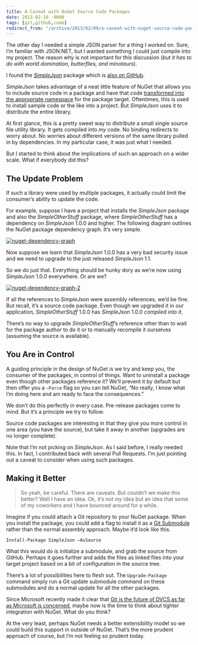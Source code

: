 ```yaml
---
title: A Caveat with NuGet Source Code Packages
date: 2013-02-10 -0800
tags: [git,github,code]
redirect_from: "/archive/2013/02/09/a-caveat-with-nuget-source-code-packages.aspx/"
---
```


The other day I needed a simple JSON parser for a thing I worked on.
Sure, I’m familiar with JSON.NET, but I wanted something I could just
compile into my project. The reason why is not important for this
discussion (*but it has to do with world domination, butterflies, and
minotaurs*).

I found the
[*SimpleJson*](http://nuget.org/packages/SimpleJson/ "SimpleJson")
package which is [also on
GitHub](https://github.com/facebook-csharp-sdk/simple-json "SimpleJson on GitHub").

*SimpleJson* takes advantage of a neat little feature of NuGet that
allows you to include source code in a package and have that code
[transformed into the appropriate
namespace](http://docs.nuget.org/docs/creating-packages/configuration-file-and-source-code-transformations "Config and Source transformations")
for the package target. Oftentimes, this is used to install sample code
or the like into a project. But *SimpleJson* uses it to distribute the
entire library.

At first glance, this is a pretty sweet way to distribute a small single
source file utility library. It gets compiled into *my* code. No binding
redirects to worry about. No worries about different versions of the
same library pulled in by dependencies. In my particular case, it was
just what I needed.

But I started to think about the implications of such an approach on a
wider scale. What if everybody did this?

The Update Problem
------------------

If such a library were used by multiple packages, it actually could
limit the consumer’s ability to update the code.

For example, suppose I have a project that installs the *SimpleJson*
package and also the *SimpleOtherStuff* package, where
*SimpleOtherStuff* has a dependency on *SimpleJson* 1.0.0 and higher.
The following diagram outlines the NuGet package dependency graph. It’s
very simple.

[![nuget-dependency-graph](https://haacked.com/images/haacked_com/WindowsLiveWriter/Caveats-with-Source-Only-NuGet-Packages_B2AB/nuget-dependency-graph_thumb.png "nuget-dependency-graph")](https://haacked.com/images/haacked_com/WindowsLiveWriter/Caveats-with-Source-Only-NuGet-Packages_B2AB/nuget-dependency-graph_2.png)

Now suppose we learn that *SimpleJson* 1.0.0 has a very bad security
issue and we need to upgrade to the just released *SimpleJson* 1.1.

So we do just that. Everything should be hunky dory as we’re now using
*SimpleJson* 1.0.0 everywhere. Or are we?

[![nuget-dependency-graph-2](https://haacked.com/images/haacked_com/WindowsLiveWriter/Caveats-with-Source-Only-NuGet-Packages_B2AB/nuget-dependency-graph-2_thumb.png "nuget-dependency-graph-2")](https://haacked.com/images/haacked_com/WindowsLiveWriter/Caveats-with-Source-Only-NuGet-Packages_B2AB/nuget-dependency-graph-2_2.png)

If all the references to *SimpleJson* were assembly references, we’d be
fine. But recall, it’s a source code package. Even though we upgraded it
in our application, *SimpleOtherStuff* 1.0.0 has *SimpleJson* 1.0.0
*compiled into it*.

There’s no way to upgrade *SimpleOtherStuff*’s reference other than to
wait for the package author to do it or to manually recompile it
ourselves (assuming the source is available).

You Are in Control
------------------

A guiding principle in the design of NuGet is we try and keep you, the
consumer of the packages, in control of things. Want to uninstall a
package even though other packages reference it? We’ll prevent it by
default but then offer you a `–Force` flag so you can tell NuGet, “No
really, I know what I’m doing here and am ready to face the
consequences.”

We don’t do this perfectly in every case. Pre-release packages come to
mind. But it’s a principle we try to follow.

Source code packages are interesting in that they give you more control
in one area (you have the source), but take it away in another (upgrades
are no longer complete).

Note that I’m not picking on *SimpleJson*. As I said before, I really
needed this. In fact, I contributed back with several Pull Requests. I’m
just pointing out a caveat to consider when using such packages.

Making it Better
----------------

> So yeah, be careful. There are caveats. But couldn’t we make this
> better? Well I have an idea. Ok, it’s not *my* idea but an idea that
> some of my coworkers and I have bounced around for a while.

Imagine if you could attach a Git repository to your NuGet package. When
you install the package, you could add a flag to install it as a [Git
Submodule](http://git-scm.com/book/en/Git-Tools-Submodules "Git Submodules")
rather than the normal assembly approach. Maybe it’d look like this.

`Install-Package SimpleJson –AsSource`

What this would do is initialize a submodule, and grab the source from
GitHub. Perhaps it goes further and adds the files as linked files into
your target project based on a bit of configuration in the source tree.

There’s a lot of possibilities here to flesh out. The `Upgrade-Package`
command simply run a Git update submodule command on these submodules
and do a normal update for all the other packages.

Since Microsoft recently made it clear that [Git is the future of DVCS
as far as Microsoft is
concerned](http://blogs.msdn.com/b/bharry/archive/2013/01/30/git-init-vs.aspx "Git init VS"),
maybe now is the time to think about tighter integration with NuGet.
What do you think?

At the very least, perhaps NuGet needs a better extensibility model so
we could build this support in outside of NuGet. That’s the more prudent
approach of course, but I’m not feeling so prudent today.

